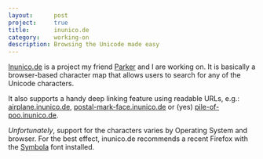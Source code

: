 ```yaml
---
layout:      post
project:     true
title:       inunico.de
category:    working-on
description: Browsing the Unicode made easy
---
```

[Inunico.de][inunicode] is a project my friend [Parker][parkers_site] and I are working on. It is basically a browser-based character map that allows users to search for any of the Unicode characters.

It also supports a handy deep linking feature using readable URLs, e.g.: [airplane.inunico.de][airplane], [postal-mark-face.inunico.de][postal_mark_face] or (yes) [pile-of-poo.inunico.de][pile-of-poo].

_Unfortunately_, support for the characters varies by Operating System and browser. For the best effect, inunico.de recommends a recent Firefox with the [Symbola][symbola] font installed.


[inunicode]: http://inunico.de
[parkers_site]: http://parkerhiggins.net

[airplane]: http://airplane.inunico.de
[postal_mark_face]: http://postal-mark-face.inunico.de/
[pile-of-poo]: http://pile-of-poo.inunico.de
[symbola]: http://users.teilar.gr/~g1951d/
